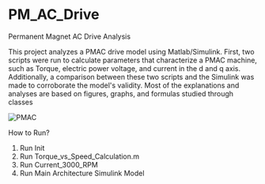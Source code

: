 # PM_AC_Drive
Permanent Magnet AC Drive Analysis

This project analyzes a PMAC drive model using Matlab/Simulink. First, two scripts were run to calculate parameters that characterize a PMAC machine, such as Torque, electric power voltage, and current in the d and q axis. Additionally, a comparison between these two scripts and the Simulink was made to corroborate the model's validity. Most of the explanations and analyses are based on figures, graphs, and formulas studied through classes

![PMAC](https://github.com/mmarv96/PM_AC_Drive/assets/58235749/3f9677a3-c197-4699-b87c-0146ef58e917)


How to Run?

1. Run Init
2. Run Torque_vs_Speed_Calculation.m
3. Run Current_3000_RPM
4. Run Main Architecture Simulink Model

